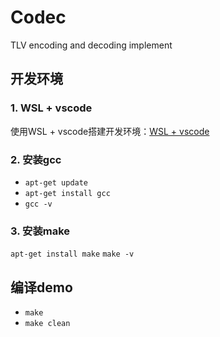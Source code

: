# Codec

TLV encoding and decoding implement

## 开发环境

### 1. WSL + vscode

使用WSL + vscode搭建开发环境：[WSL + vscode](https://github.com/zhang0xf/md/blob/main/WSL/WSL.md)

### 2. 安装gcc
* `apt-get update`
* `apt-get install gcc`
* `gcc -v`

### 3. 安装make
`apt-get install make`
`make -v`

## 编译demo

* `make`
* `make clean`

